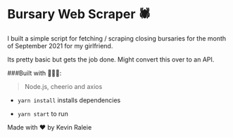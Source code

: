 # Bursary Web Scraper 🕷

I built a simple script for fetching / scraping closing bursaries for the month of September 2021 for my girlfriend.

Its pretty basic but gets the job done. Might convert this over to an API.

###Built with 🧑🏽‍💻:

> Node.js, cheerio and axios

- ```yarn install``` installs dependencies

- ```yarn start``` to run

Made with ❤️ by Kevin Raleie


